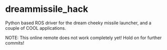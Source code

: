 dreammissile_hack
=================

Python based ROS driver for the dream cheeky missile launcher, and a couple of COOL applications.


NOTE: This online remote does not work completely yet! Hold on for further commits!
